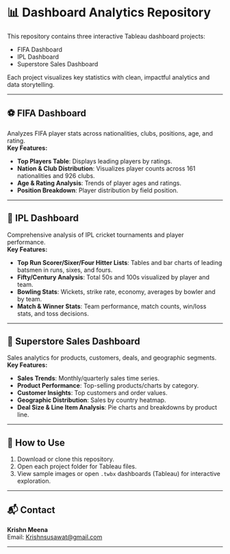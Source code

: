 # 📊 Dashboard Analytics Repository

This repository contains three interactive Tableau dashboard projects:

- FIFA Dashboard
- IPL Dashboard
- Superstore Sales Dashboard

Each project visualizes key statistics with clean, impactful analytics and data storytelling.

---

## ⚽ FIFA Dashboard

Analyzes FIFA player stats across nationalities, clubs, positions, age, and rating.  
**Key Features:**
- **Top Players Table**: Displays leading players by ratings.
- **Nation & Club Distribution**: Visualizes player counts across 161 nationalities and 926 clubs.
- **Age & Rating Analysis**: Trends of player ages and ratings.
- **Position Breakdown**: Player distribution by field position.


---

## 🏏 IPL Dashboard

Comprehensive analysis of IPL cricket tournaments and player performance.  
**Key Features:**
- **Top Run Scorer/Sixer/Four Hitter Lists**: Tables and bar charts of leading batsmen in runs, sixes, and fours.
- **Fifty/Century Analysis**: Total 50s and 100s visualized by player and team.
- **Bowling Stats**: Wickets, strike rate, economy, averages by bowler and by team.
- **Match & Winner Stats**: Team performance, match counts, win/loss stats, and toss decisions.



---

## 🛒 Superstore Sales Dashboard

Sales analytics for products, customers, deals, and geographic segments.  
**Key Features:**
- **Sales Trends**: Monthly/quarterly sales time series.
- **Product Performance**: Top-selling products/charts by category.
- **Customer Insights**: Top customers and order values.
- **Geographic Distribution**: Sales by country heatmap.
- **Deal Size & Line Item Analysis**: Pie charts and breakdowns by product line.


---

## 🚀 How to Use

1. Download or clone this repository.
2. Open each project folder for Tableau files.
3. View sample images or open `.twbx` dashboards (Tableau) for interactive exploration.

---

## 📬 Contact

**Krishn Meena**  
Email: Krishnsusawat@gmail.com

---
